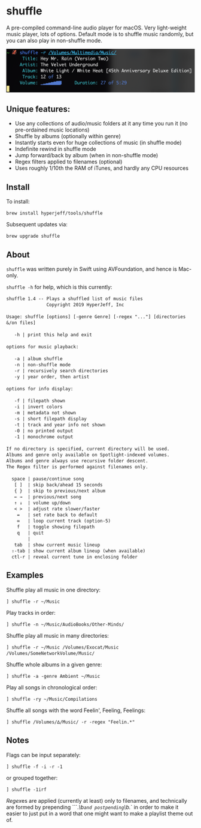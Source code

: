 shuffle
=======
A pre-compiled command-line audio player for macOS.
Very light-weight music player, lots of options.
Default mode is to shuffle music randomly,
but you can also play in non-shuffle mode.

![in action](https://github.com/hyperjeff/shuffle/blob/master/screen1.png)

## Unique features:
- Use any collections of audio/music folders at it any time you run it (no pre-ordained music locations)
- Shuffle by albums (optionally within genre)
- Instantly starts even for huge collections of music (in shuffle mode)
- Indefinite rewind in shuffle mode
- Jump forward/back by album (when in non-shuffle mode)
- Regex filters applied to filenames (optional)
- Uses roughly 1/10th the RAM of iTunes, and hardly any CPU resources

## Install
To install:
```
brew install hyperjeff/tools/shuffle
```

Subsequent updates via:
```
brew upgrade shuffle
```

## About
`shuffle` was written purely in Swift using AVFoundation, and hence is Mac-only.

`shuffle -h` for help, which is this currently:

```
shuffle 1.4 -- Plays a shuffled list of music files
               Copyright 2019 HyperJeff, Inc

Usage: shuffle [options] [-genre Genre] [-regex "..."] [directories &/on files]

   -h | print this help and exit

options for music playback:

   -a | album shuffle
   -n | non-shuffle mode
   -r | recursively search directories
   -y | year order, then artist

options for info display:

   -f | filepath shown
   -i | invert colors
   -m | metadata not shown
   -s | short filepath display
   -t | track and year info not shown
   -0 | no printed output
   -1 | monochrome output

If no directory is specified, current directory will be used.
Albums and genre only available on Spotlight-indexed volumes.
Albums and genre always use recursive folder descent.
The Regex filter is performed against filenames only.

  space | pause/continue song
   [ ]  | skip back/ahead 15 seconds
   { }  | skip to previous/next album
   ← →  | previous/next song
   ↑ ↓  | volume up/down
   < >  | adjust rate slower/faster
    =   | set rate back to default
    ∞   | loop current track (option-5)
    f   | toggle showing filepath
    q   | quit
        |
   tab  | show current music lineup
  ⇧-tab | show current album lineup (when available)
  ctl-r | reveal current tune in enclosing folder
```

## Examples
Shuffle play all music in one directory:
```
] shuffle -r ~/Music
```

Play tracks in order:
```
] shuffle -n ~/Music/AudioBooks/Other-Minds/
```

Shuffle play all music in many directories:
```
] shuffle -r ~/Music /Volumes/Exocat/Music /Volumes/SomeNetworkVolume/Music/
```

Shuffle whole albums in a given genre:
```
] shuffle -a -genre Ambient ~/Music
```

Play all songs in chronological order:
```
] shuffle -ry ~/Music/Compilations
```

Shuffle all songs with the word Feelin', Feeling, Feelings:
```
] shuffle /Volumes/∆/Music/ -r -regex "Feelin.*"
```

## Notes
Flags can be input separately:
```
] shuffle -f -i -r -1
```
or grouped together:
```
] shuffle -1irf
```

*Regex*es are applied (currently at least) only to filenames, and technically are formed by prepending ```.*\b` and postpending `\b.*` in order to make it easier to just put in a word that one might want to make a playlist theme out of.
